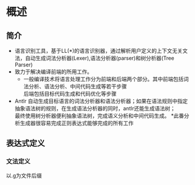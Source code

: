 # 概述

## 简介
* 语言识别工具，基于LL(*)的语言识别器，通过解析用户定义的上下文无关文法，自动生成词法分析器(Lexer),语法分析器(parser)和树分析器(Tree Parser)
* 致力于解决编译前端的所用工作。
    * 一般编译技术将语言处理工作分为前端和后端两个部分。其中前端包括词法分析、语法分析、中间代码生成等若干步骤<br/>
    后端包括目标代码生成和代码优化等步骤
* Antlr 自动生成目标语言的词法分析器和语法分析器；如果在语法规则中指定抽象语法树的规则，在生成语法分析器的同时，antlr还能生成语法树；<br/>
 最终使用树分析器便利抽象语法树，完成语义分析和中间代码生成。
*此番分析生成器很容易完成正则表达式能够完成的所有工作

## 表达式定义
### 文法定义
以.g为文件后缀
  